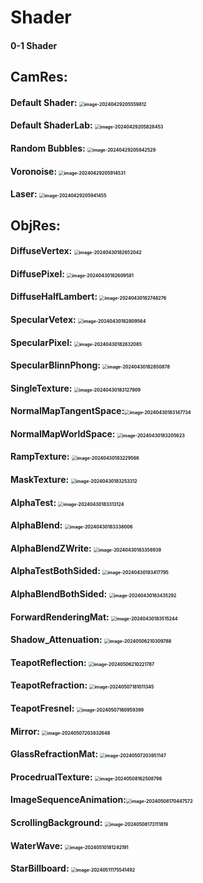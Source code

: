 # Shader
#### 0-1 Shader



## CamRes:

#### Default Shader:					<img src="./Pictures/image-20240429205559812.png" alt="image-20240429205559812" style="zoom: 50%;" /> 

#### Default ShaderLab:			 <img src="./Pictures/image-20240429205828453.png" alt="image-20240429205828453" style="zoom: 50%;" />

#### Random Bubbles:				<img src="./Pictures/image-20240429205842529.png" alt="image-20240429205842529" style="zoom: 50%;" /> 

#### Voronoise: 							<img src="./Pictures/image-20240429205914531.png" alt="image-20240429205914531" style="zoom: 50%;" /> 

#### Laser:									  <img src="./Pictures/image-20240429205941455.png" alt="image-20240429205941455" style="zoom: 50%;" />



## ObjRes:

#### DiffuseVertex:					    <img src="./Pictures/image-20240430182652042.png" alt="image-20240430182652042" style="zoom:50%;" />

#### DiffusePixel:						   <img src="./Pictures/image-20240430182609581.png" alt="image-20240430182609581" style="zoom:50%;" />

#### DiffuseHalfLambert:		    <img src="./Pictures/image-20240430182748276.png" alt="image-20240430182748276" style="zoom:50%;" />

#### SpecularVetex:				  	<img src="./Pictures/image-20240430182809564.png" alt="image-20240430182809564" style="zoom:50%;" />

#### SpecularPixel:					    <img src="./Pictures/image-20240430182832085.png" alt="image-20240430182832085" style="zoom:50%;" />

#### SpecularBlinnPhong:		   <img src="./Pictures/image-20240430182850878.png" alt="image-20240430182850878" style="zoom:50%;" />

#### SingleTexture:					   <img src="./Pictures/image-20240430183127909.png" alt="image-20240430183127909" style="zoom:50%;" />

#### NormalMapTangentSpace:<img src="./Pictures/image-20240430183147734.png" alt="image-20240430183147734" style="zoom:50%;" />

#### NormalMapWorldSpace:	<img src="./Pictures/image-20240430183205623.png" alt="image-20240430183205623" style="zoom:50%;" />

#### RampTexture:						<img src="./Pictures/image-20240430183229566.png" alt="image-20240430183229566" style="zoom:50%;" />

#### MaskTexture:						 <img src="./Pictures/image-20240430183253312.png" alt="image-20240430183253312" style="zoom:50%;" />

#### AlphaTest:							   <img src="./Pictures/image-20240430183313124.png" alt="image-20240430183313124" style="zoom:50%;" />

#### AlphaBlend:							<img src="./Pictures/image-20240430183338006.png" alt="image-20240430183338006" style="zoom:50%;" />

#### AlphaBlendZWrite:			   <img src="./Pictures/image-20240430183356939.png" alt="image-20240430183356939" style="zoom:50%;" />

#### AlphaTestBothSided:		   <img src="./Pictures/image-20240430183417795.png" alt="image-20240430183417795" style="zoom:50%;" />

#### AlphaBlendBothSided:		<img src="./Pictures/image-20240430183435292.png" alt="image-20240430183435292" style="zoom:50%;" />

#### ForwardRenderingMat:	   <img src="./Pictures/image-20240430183515244.png" alt="image-20240430183515244" style="zoom:50%;" />

#### Shadow_Attenuation:		  <img src="./Pictures/image-20240506210309788.png" alt="image-20240506210309788" style="zoom:50%;" />

#### TeapotReflection:				 <img src="./Pictures/image-20240506210221787.png" alt="image-20240506210221787" style="zoom:50%;" />

#### TeapotRefraction:				<img src="./Pictures/image-20240507181011345.png" alt="image-20240507181011345" style="zoom:50%;" />

#### TeapotFresnel:					  <img src="./Pictures/image-20240507180959399.png" alt="image-20240507180959399" style="zoom:50%;" />

#### Mirror:									 <img src="./Pictures/image-20240507203832648.png" alt="image-20240507203832648" style="zoom:50%;" />

#### GlassRefractionMat:			<img src="./Pictures/image-20240507203951147.png" alt="image-20240507203951147" style="zoom:50%;" />

#### ProcedrualTexture:			  <img src="./Pictures/image-20240508162508796.png" alt="image-20240508162508796" style="zoom:50%;" />

#### ImageSequenceAnimation:<img src="./Pictures/image-20240508170447572.png" alt="image-20240508170447572" style="zoom:50%;" />

#### ScrollingBackground:		   <img src="./Pictures/image-20240508173111819.png" alt="image-20240508173111819" style="zoom:50%;" />

#### WaterWave:							<img src="./Pictures/image-20240510181242191.png" alt="image-20240510181242191" style="zoom:50%;" />

#### StarBillboard:						 <img src="./Pictures/image-20240511175541492.png" alt="image-20240511175541492" style="zoom:50%;" />
